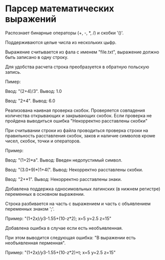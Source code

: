# Парсер математических выражений

Распознает бинарные операторы (+, -, *, /) и скобки '()'.

Поддерживаются целые числа из нескольких цыфр. 

Выражение считывается из фала с именем "file.txt", выражение должно быть записано в одну строку.

Для удобства расчета строка преобразуется в обратную польскую запись.

Пимер:

Ввод: "(2+4)/3". Вывод: 1.0

Ввод: "2+4". Вывод: 6.0

Реализована наивная проверка скобок. 
Проверяется совпадения количества открывающих и закрывающих скобок. 
Если проверка не пройдена выводиться ошибка "Некорректно расставлены скобки"

При считывании строки из файла проводиться проверка строки на правильность расставления скобок, заков и наличие символов кроме чисел, скобок, точки и операторов.

Пример:

Ввод: "(1+2)*a". Вывод: Введен недопустимый символ.

Ввод: "(3.0+9)*)1+4(". Вывод: Некорректно расставлены скобки.

Ввод: "2+*1". Вывод: Некорректно расставлены знаки.

Добавлена поддержка односимовльных латинских (в нижнем регистре) переменных в основном выражении. 

Строка разбивается на часть с выражением и часть с объявлением переменных знаком ';'.

Пример: "(1+2*x)/y*3-1.55+(10-z*2); x=5 y=2.5 z=15"

Добавлена ошибка в случае если есть необъявленная. 

При этом выводится следующая ошибка: "В выражении есть необъявленная перменная".

Пример: "(1+2*x)/y*3-1.55+(10-z*2)+t; x=5 y=2.5 z=15"
